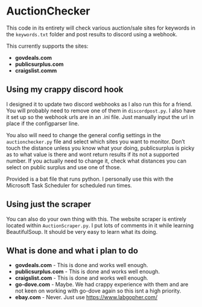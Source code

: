 # AuctionChecker
This code in its entirety will check various auction/sale sites for keywords in the `keywords.txt` folder and post results to discord using a webhook. 

This currently supports the sites:
* **govdeals.com**
* **publicsurplus.com**
* **craigslist.comm**

## Using my crappy discord hook
I designed it to update two discord webhooks as I also run this for a friend.
You will probably need to remove one of them in `discordpost.py`.
I also have it set up so the webhook urls are in an .ini file. Just manually input the url in place if the configparser line.

You also will need to change the general config settings in the `auctionchecker.py` file and select which sites you want to monitor. Don’t touch the distance unless you know what your doing, publicsurplus is picky as to what value is there and wont return results if its not a supported number. If you actually need to change it, check what distances you can select on public surplus and use one of those.

Provided is a bat file that runs python. I personally use this with the Microsoft Task Scheduler for scheduled run times.

## Using just the scraper
You can also do your own thing with this. The website scraper is entirely located within `AuctionScraper.py`.
I put lots of comments in it while learning BeautifulSoup. It should be very easy to learn what its doing.

## What is done and what i plan to do
* **govdeals.com**        - This is done and works well enough.
* **publicsurplus.com**   - This is done and works well enough.
* **craigslist.com**     - This is done and works well enough.
* **go-dove.com**         - Maybe. We had crappy experience with them and are not keen on working with go-dove again so this isnt a high priority.
* **ebay.com**            - Never. Just use https://www.labgopher.com/
